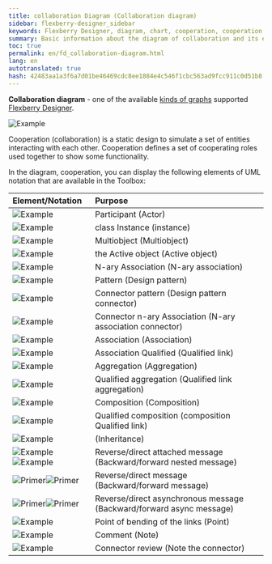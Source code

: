```yaml
---
title: collaboration Diagram (Collaboration diagram)
sidebar: flexberry-designer_sidebar
keywords: Flexberry Designer, diagram, chart, cooperation, cooperation
summary: Basic information about the diagram of collaboration and its elements
toc: true
permalink: en/fd_collaboration-diagram.html
lang: en
autotranslated: true
hash: 42483aa1a3f6a7d01be46469cdc8ee1884e4c546f1cbc563ad9fcc911c0d51b8
---
```


**Collaboration diagram** - one of the available [kinds of graphs](fd_editing-diagram.html) supported [Flexberry Designer](fd_flexberry-designer.html).

![Example](/images/pages/products/flexberry-designer/diagram/collaboration-diagram.png)

Cooperation (collaboration) is a static design to simulate a set of entities interacting with each other. Cooperation defines a set of cooperating roles used together to show some functionality.

In the diagram, cooperation, you can display the following elements of UML notation that are available in the Toolbox:

Element/Notation | Purpose
:-----------------------------------------------------------------------|:-----------------------------
![Example](/images/pages/products/flexberry-designer/diagram/actor.jpg) | Participant (Actor)
![Example](/images/pages/products/flexberry-designer/diagram/instance.jpg) | class Instance (instance)
![Example](/images/pages/products/flexberry-designer/diagram/multiobject.jpg) | Multiobject (Multiobject)
![Example](/images/pages/products/flexberry-designer/diagram/activeobject.jpg) | the Active object (Active object)
![Example](/images/pages/products/flexberry-designer/diagram/naryassoc.jpg) | N-ary Association (N-ary association)
![Example](/images/pages/products/flexberry-designer/diagram/designpatt.jpg) | Pattern (Design pattern)
![Example](/images/pages/products/flexberry-designer/diagram/designpattconn.jpg) | Connector pattern (Design pattern connector)
![Example](/images/pages/products/flexberry-designer/diagram/naryconn.jpg) | Connector n-ary Association (N-ary association connector)
![Example](/images/pages/products/flexberry-designer/diagram/assoc.jpg) | Association (Association)
![Example](/images/pages/products/flexberry-designer/diagram/qlink.jpg) | Association Qualified (Qualified link)
![Example](/images/pages/products/flexberry-designer/diagram/aggregation.jpg) | Aggregation (Aggregation)
![Example](/images/pages/products/flexberry-designer/diagram/qaggregation.jpg) | Qualified aggregation (Qualified link aggregation)
![Example](/images/pages/products/flexberry-designer/diagram/composition.jpg) | Composition (Composition)
![Example](/images/pages/products/flexberry-designer/diagram/qcomposition.jpg) | Qualified composition (composition Qualified link)
![Example](/images/pages/products/flexberry-designer/diagram/inheritance.jpg) | (Inheritance)
![Example](/images/pages/products/flexberry-designer/diagram/bwdnestedmsg.jpg)![Example](/images/pages/products/flexberry-designer/diagram/fwdnestedmsg.jpg) | Reverse/direct attached message (Backward/forward nested message)
![Primer](/images/pages/products/flexberry-designer/diagram/bwdmessage.jpg)![Primer](/images/pages/products/flexberry-designer/diagram/fwdmessage.jpg) | Reverse/direct message (Backward/forward message)
![Primer](/images/pages/products/flexberry-designer/diagram/bwdasyncmsg.jpg)![Primer](/images/pages/products/flexberry-designer/diagram/fwdasyncmsg.jpg) | Reverse/direct asynchronous message (Backward/forward async message)
![Example](/images/pages/products/flexberry-designer/diagram/corner.jpg) | Point of bending of the links (Point)
![Example](/images/pages/products/flexberry-designer/diagram/note.jpg) | Comment (Note)
![Example](/images/pages/products/flexberry-designer/diagram/noteconn.jpg) | Connector review (Note the connector)



